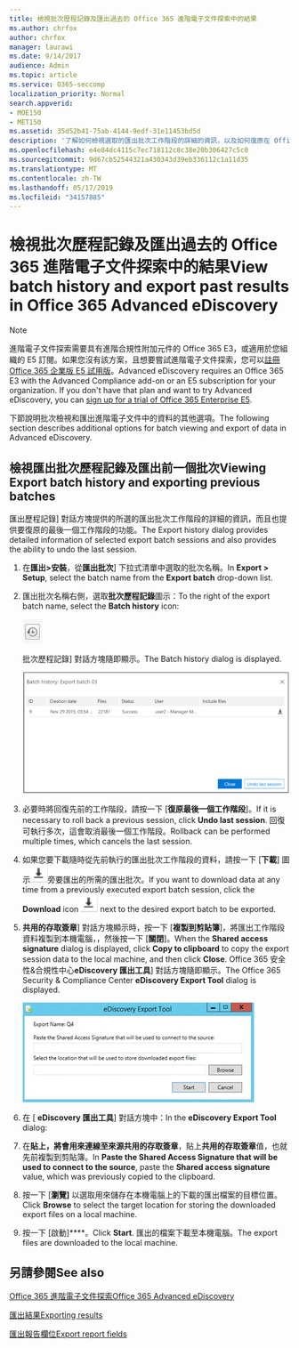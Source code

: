 ```yaml
---
title: 檢視批次歷程記錄及匯出過去的 Office 365 進階電子文件探索中的結果
ms.author: chrfox
author: chrfox
manager: laurawi
ms.date: 9/14/2017
audience: Admin
ms.topic: article
ms.service: O365-seccomp
localization_priority: Normal
search.appverid:
- MOE150
- MET150
ms.assetid: 35d52b41-75ab-4144-9edf-31e11453bd5d
description: '了解如何檢視選取的匯出批次工作階段的詳細的資訊，以及如何復原在 Office 365 進階電子文件探索中的最後一個匯出工作階段。  '
ms.openlocfilehash: e4e84dc4115c7ec718112c8c38e20b306427c5c0
ms.sourcegitcommit: 9d67cb52544321a430343d39eb336112c1a11d35
ms.translationtype: MT
ms.contentlocale: zh-TW
ms.lasthandoff: 05/17/2019
ms.locfileid: "34157885"
---
```

# <a name="view-batch-history-and-export-past-results-in-office-365-advanced-ediscovery"></a><span data-ttu-id="71624-103">檢視批次歷程記錄及匯出過去的 Office 365 進階電子文件探索中的結果</span><span class="sxs-lookup"><span data-stu-id="71624-103">View batch history and export past results in Office 365 Advanced eDiscovery</span></span>

> [!NOTE]
> <span data-ttu-id="71624-p101">進階電子文件探索需要具有進階合規性附加元件的 Office 365 E3，或適用於您組織的 E5 訂閱。如果您沒有該方案，且想要嘗試進階電子文件探索，您可以[註冊 Office 365 企業版 E5 試用版](https://go.microsoft.com/fwlink/p/?LinkID=698279)。</span><span class="sxs-lookup"><span data-stu-id="71624-p101">Advanced eDiscovery requires an Office 365 E3 with the Advanced Compliance add-on or an E5 subscription for your organization. If you don't have that plan and want to try Advanced eDiscovery, you can [sign up for a trial of Office 365 Enterprise E5](https://go.microsoft.com/fwlink/p/?LinkID=698279).</span></span> 
  
<span data-ttu-id="71624-106">下節說明批次檢視和匯出進階電子文件中的資料的其他選項。</span><span class="sxs-lookup"><span data-stu-id="71624-106">The following section describes additional options for batch viewing and export of data in Advanced eDiscovery.</span></span> 
  
## <a name="viewing-export-batch-history-and-exporting-previous-batches"></a><span data-ttu-id="71624-107">檢視匯出批次歷程記錄及匯出前一個批次</span><span class="sxs-lookup"><span data-stu-id="71624-107">Viewing Export batch history and exporting previous batches</span></span>

<span data-ttu-id="71624-108">匯出歷程記錄] 對話方塊提供的所選的匯出批次工作階段的詳細的資訊，而且也提供要復原的最後一個工作階段的功能。</span><span class="sxs-lookup"><span data-stu-id="71624-108">The Export history dialog provides detailed information of selected export batch sessions and also provides the ability to undo the last session.</span></span>
  
1. <span data-ttu-id="71624-109">在**匯出\>安裝**，從**匯出批次**] 下拉式清單中選取的批次名稱。</span><span class="sxs-lookup"><span data-stu-id="71624-109">In **Export \> Setup**, select the batch name from the **Export batch** drop-down list.</span></span> 
    
2. <span data-ttu-id="71624-110">匯出批次名稱右側，選取**批次歷程記錄**圖示：</span><span class="sxs-lookup"><span data-stu-id="71624-110">To the right of the export batch name, select the **Batch history** icon:</span></span> 
    
    ![匯出批次歷程記錄圖示](media/a14f6ef9-0c3c-4851-b65d-9380f2d8a38a.gif)
  
    <span data-ttu-id="71624-112">批次歷程記錄] 對話方塊隨即顯示。</span><span class="sxs-lookup"><span data-stu-id="71624-112">The Batch history dialog is displayed.</span></span>
    
    ![匯出批次歷程記錄](media/04c5b75c-348c-491d-b4fe-716659333890.png)
  
3. <span data-ttu-id="71624-114">必要時將回復先前的工作階段，請按一下 [**復原最後一個工作階段**]。</span><span class="sxs-lookup"><span data-stu-id="71624-114">If it is necessary to roll back a previous session, click **Undo last session**.</span></span> <span data-ttu-id="71624-115">回復可執行多次，這會取消最後一個工作階段。</span><span class="sxs-lookup"><span data-stu-id="71624-115">Rollback can be performed multiple times, which cancels the last session.</span></span>
    
4. <span data-ttu-id="71624-116">如果您要下載隨時從先前執行的匯出批次工作階段的資料，請按一下 [**下載**] 圖示![匯出批次歷程記錄下載圖示](media/de69b920-a6ac-4ddb-b93e-e1cc5888e6c4.gif)旁要匯出的所需的匯出批次。</span><span class="sxs-lookup"><span data-stu-id="71624-116">If you want to download data at any time from a previously executed export batch session, click the **Download** icon ![Export batch history download icon](media/de69b920-a6ac-4ddb-b93e-e1cc5888e6c4.gif) next to the desired export batch to be exported.</span></span> 
    
5. <span data-ttu-id="71624-117">**共用的存取簽章**] 對話方塊顯示時，按一下 [**複製到剪貼簿**]，將匯出工作階段資料複製到本機電腦，，然後按一下 [**關閉**]。</span><span class="sxs-lookup"><span data-stu-id="71624-117">When the **Shared access signature** dialog is displayed, click **Copy to clipboard** to copy the export session data to the local machine, and then click **Close**.</span></span> <span data-ttu-id="71624-118">Office 365 安全性&amp;合規性中心**eDiscovery 匯出工具**] 對話方塊隨即顯示。</span><span class="sxs-lookup"><span data-stu-id="71624-118">The Office 365 Security &amp; Compliance Center **eDiscovery Export Tool** dialog is displayed.</span></span> 
    
    ![匯出 eDiscovery 對話方塊](media/01f79d2d-6da0-45e6-9c6f-ab12347572cb.gif)
  
6. <span data-ttu-id="71624-120">在 [ **eDiscovery 匯出工具**] 對話方塊中：</span><span class="sxs-lookup"><span data-stu-id="71624-120">In the **eDiscovery Export Tool** dialog:</span></span> 
    
1. <span data-ttu-id="71624-121">在**貼上，將會用來連線至來源共用的存取簽章**，貼上**共用的存取簽章**值，也就先前複製到剪貼簿。</span><span class="sxs-lookup"><span data-stu-id="71624-121">In **Paste the Shared Access Signature that will be used to connect to the source**, paste the **Shared access signature** value, which was previously copied to the clipboard.</span></span> 
    
2. <span data-ttu-id="71624-122">按一下 [**瀏覽]** 以選取用來儲存在本機電腦上的下載的匯出檔案的目標位置。</span><span class="sxs-lookup"><span data-stu-id="71624-122">Click **Browse** to select the target location for storing the downloaded export files on a local machine.</span></span> 
    
3. <span data-ttu-id="71624-123">按一下 [啟動]\*\*\*\*。</span><span class="sxs-lookup"><span data-stu-id="71624-123">Click **Start**.</span></span> <span data-ttu-id="71624-124">匯出的檔案下載至本機電腦。</span><span class="sxs-lookup"><span data-stu-id="71624-124">The export files are downloaded to the local machine.</span></span> 
    
## <a name="see-also"></a><span data-ttu-id="71624-125">另請參閱</span><span class="sxs-lookup"><span data-stu-id="71624-125">See also</span></span>

[<span data-ttu-id="71624-126">Office 365 進階電子文件探索</span><span class="sxs-lookup"><span data-stu-id="71624-126">Office 365 Advanced eDiscovery</span></span>](office-365-advanced-ediscovery.md)
  
[<span data-ttu-id="71624-127">匯出結果</span><span class="sxs-lookup"><span data-stu-id="71624-127">Exporting results </span></span>](export-results-in-advanced-ediscovery.md)

[<span data-ttu-id="71624-128">匯出報告欄位</span><span class="sxs-lookup"><span data-stu-id="71624-128">Export report fields</span></span>](export-report-fields-in-advanced-ediscovery.md)


